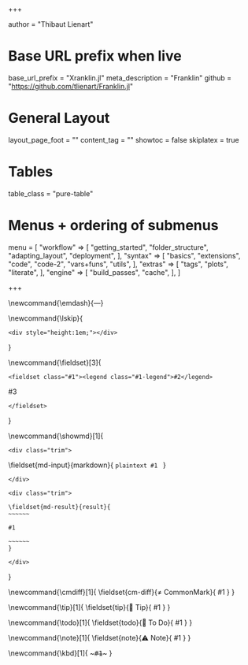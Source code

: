 <!--
Notes:

- KaTeX version = 0.15.1 (changed Jan'22)
- HL version = 11.3.1
 -->

+++

author = "Thibaut Lienart"

# Base URL prefix when live
base_url_prefix = "Xranklin.jl"
meta_description = "Franklin"
github = "https://github.com/tlienart/Franklin.jl"

# General Layout
layout_page_foot = ""
content_tag = ""
showtoc = false
skiplatex = true

# Tables
table_class = "pure-table"

# Menus + ordering of submenus
menu = [
  "workflow" => [
    "getting_started",
    "folder_structure",
    "adapting_layout",
    "deployment",
  ],
  "syntax" => [
    "basics",
    "extensions",
    "code",
    "code-2",
    "vars+funs",
    "utils",
    ],
  "extras" => [
    "tags",
    "plots",
    "literate",
    ],
  "engine" => [
    "build_passes",
    "cache",
  ],
]


+++


<!-- GLOBAL REFERENCES -->

[juliaweb]: https://julialang.org
[Pure.css]: https://purecss.io/
[hljs]: https://highlightjs.org/
[katex]: https://katex.org/
[mathjax]: https://www.mathjax.org/
[pycall]: https://github.com/JuliaPy/PyCall.jl
[rcall]: https://github.com/JuliaInterop/RCall.jl
[dataframes]: https://github.com/JuliaData/DataFrames.jl
[bootstrap]: https://getbootstrap.com/
[franklin-repo]: https://github.com/tlienart/Franklin.jl
[liveserver]: https://github.com/tlienart/LiveServer.jl

[page vars]: /syntax/vars+funs/
[code eval]: /syntax/code/

[GA]: https://docs.github.com/en/actions

<!-- GLOBAL COMMANDS -->

\newcommand{\emdash}{&#8212;}

\newcommand{\lskip}{
  ~~~
  <div style="height:1em;"></div>
  ~~~
}

\newcommand{\fieldset}[3]{
  ~~~
  <fieldset class="#1"><legend class="#1-legend">#2</legend>
  ~~~
  #3
  ~~~
  </fieldset>
  ~~~
}

<!--
  Show markdown + what it looks like in a box
-->
\newcommand{\showmd}[1]{
  ~~~
  <div class="trim">
  ~~~
  \fieldset{md-input}{markdown}{
    `````plaintext
    #1
    `````
  }
  ~~~
  </div>
  ~~~
  <!--
  XXX keep extra line skip otherwise the blockquote and the
  showmd environment blend and it's ugly!
   -->
  ~~~
  <div class="trim">
  ~~~
    \fieldset{md-result}{result}{
    ~~~~~~

    #1

    ~~~~~~
    }
  ~~~
  </div>
  ~~~
}

<!--
  Note about difference with CommonMark
-->
\newcommand{\cmdiff}[1]{
  \fieldset{cm-diff}{&ne; CommonMark}{
    #1
  }
}

<!--
  Tip
-->
\newcommand{\tip}[1]{
  \fieldset{tip}{🚀 Tip}{
    #1
  }
}

<!--
 Todo
-->
\newcommand{\todo}[1]{
  \fieldset{todo}{🚧 To Do}{
    #1
  }
}

<!--
 Note
-->
\newcommand{\note}[1]{
  \fieldset{note}{⚠️ Note}{
    #1
  }
}


\newcommand{\kbd}[1]{ ~~~<kbd>#1</kbd>~~~ }
